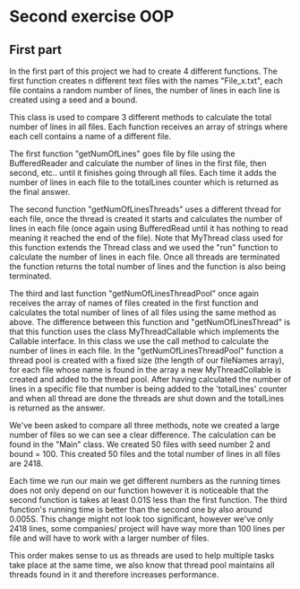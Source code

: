 # Second exercise OOP
## First part
In the first part of this project we had to create 4 different functions. The first function creates n different text files with the names "File_x.txt", each file contains a random number of lines, the number of lines in each line is created using a seed and a bound.

This class is used to compare 3 different methods to calculate the total number of lines in all files. Each function receives an array of strings where each cell contains a name of a different file.

The first function "getNumOfLines" goes file by file using the BufferedReader and calculate the number of lines in the first file, then second, etc.. until it finishes going through all files. Each time it adds the number of lines in each file to the totalLines counter which is returned as the final answer.

The second function "getNumOfLinesThreads" uses a different thread for each file, once the thread is created it starts and calculates the number of lines in each file (once again using BufferedRead until it has nothing to read meaning it reached the end of the file). Note that MyThread class used for this function extends the Thread class and we used the "run" function to calculate the number of lines in each file. Once all threads are terminated the function returns the total number of lines and the function is also being terminated.

The third and last function "getNumOfLinesThreadPool" once again receives the array of names of files created in the first function and calculates the total number of lines of all files using the same method as above. The difference between this function and "getNumOfLinesThread" is that this function uses the class MyThreadCallable which implements the Callable interface. In this class we use the call method to calculate the number of lines in each file. 
In the "getNumOfLinesThreadPool" function a thread pool is created with a fixed size (the length of our fileNames array), for each file whose name is found in the array a new MyThreadCollable is created and added to the thread pool.
After having calculated the number of lines in a specific file that number is being added to the 'totalLines' counter and when all thread are done the threads are shut down and the totalLines is returned as the answer.


We've been asked to compare all three methods, note we created a large number of files so we can see a clear difference. The calculation can be found in the "Main" class.
We created 50 files with seed number 2 and bound = 100. This created 50 files and the total number of lines in all files are 2418. 

Each time we run our main we get different numbers as the running times does not only depend on our function however it is noticeable that the second function is takes at least 0.01S less than the first function.
The third function's running time is better than the second one by also around 0.005S.
This change might not look too significant, however we've only 2418 lines, some companies/ project will have way more than 100 lines per file and will have to work with a larger number of files.

This order makes sense to us as threads are used to help multiple tasks take place at the same time, we also know that thread pool maintains all threads found in it and therefore increases performance.

